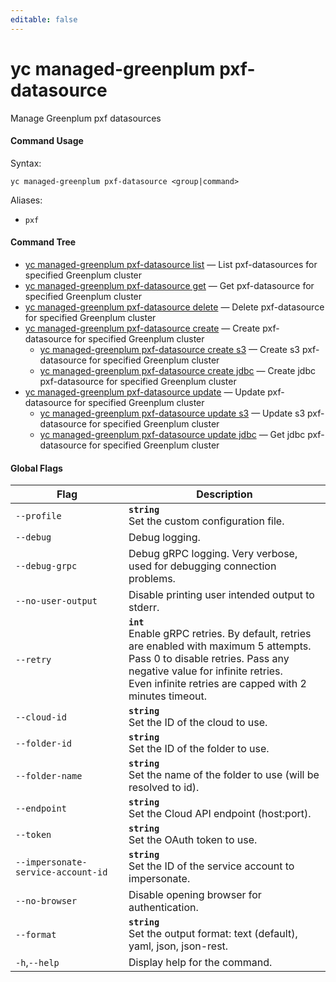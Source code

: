 ```yaml
---
editable: false
---
```


# yc managed-greenplum pxf-datasource

Manage Greenplum pxf datasources

#### Command Usage

Syntax: 

`yc managed-greenplum pxf-datasource <group|command>`

Aliases: 

- `pxf`

#### Command Tree

- [yc managed-greenplum pxf-datasource list](list.md) — List pxf-datasources for specified Greenplum cluster
- [yc managed-greenplum pxf-datasource get](get.md) — Get pxf-datasource for specified Greenplum cluster
- [yc managed-greenplum pxf-datasource delete](delete.md) — Delete pxf-datasource for specified Greenplum cluster
- [yc managed-greenplum pxf-datasource create](create/index.md) — Create pxf-datasource for specified Greenplum cluster
	- [yc managed-greenplum pxf-datasource create s3](create/s3.md) — Create s3 pxf-datasource for specified Greenplum cluster
	- [yc managed-greenplum pxf-datasource create jdbc](create/jdbc.md) — Create jdbc pxf-datasource for specified Greenplum cluster
- [yc managed-greenplum pxf-datasource update](update/index.md) — Update pxf-datasource for specified Greenplum cluster
	- [yc managed-greenplum pxf-datasource update s3](update/s3.md) — Update s3 pxf-datasource for specified Greenplum cluster
	- [yc managed-greenplum pxf-datasource update jdbc](update/jdbc.md) — Get jdbc pxf-datasource for specified Greenplum cluster

#### Global Flags

| Flag | Description |
|----|----|
|`--profile`|<b>`string`</b><br/>Set the custom configuration file.|
|`--debug`|Debug logging.|
|`--debug-grpc`|Debug gRPC logging. Very verbose, used for debugging connection problems.|
|`--no-user-output`|Disable printing user intended output to stderr.|
|`--retry`|<b>`int`</b><br/>Enable gRPC retries. By default, retries are enabled with maximum 5 attempts.<br/>Pass 0 to disable retries. Pass any negative value for infinite retries.<br/>Even infinite retries are capped with 2 minutes timeout.|
|`--cloud-id`|<b>`string`</b><br/>Set the ID of the cloud to use.|
|`--folder-id`|<b>`string`</b><br/>Set the ID of the folder to use.|
|`--folder-name`|<b>`string`</b><br/>Set the name of the folder to use (will be resolved to id).|
|`--endpoint`|<b>`string`</b><br/>Set the Cloud API endpoint (host:port).|
|`--token`|<b>`string`</b><br/>Set the OAuth token to use.|
|`--impersonate-service-account-id`|<b>`string`</b><br/>Set the ID of the service account to impersonate.|
|`--no-browser`|Disable opening browser for authentication.|
|`--format`|<b>`string`</b><br/>Set the output format: text (default), yaml, json, json-rest.|
|`-h`,`--help`|Display help for the command.|
